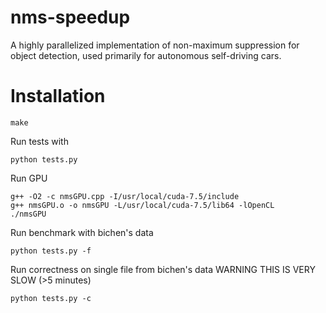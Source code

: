 # nms-speedup
A highly parallelized implementation of non-maximum suppression for object detection, used primarily for autonomous self-driving cars.

# Installation
~~~~
make
~~~~

Run tests with 
~~~~
python tests.py
~~~~

Run GPU
~~~~
g++ -O2 -c nmsGPU.cpp -I/usr/local/cuda-7.5/include
g++ nmsGPU.o -o nmsGPU -L/usr/local/cuda-7.5/lib64 -lOpenCL
./nmsGPU
~~~~~
Run benchmark with bichen's data
~~~~
python tests.py -f
~~~~

Run correctness on single file from bichen's data WARNING THIS IS VERY SLOW (>5 minutes)
~~~~
python tests.py -c
~~~~

